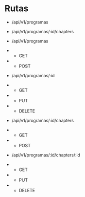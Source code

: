 # Rutas


- /api/v1/programas

- /api/v1/programas/:id/chapters


- /api/v1/programas
- - GET
- - POST


- /api/v1/programas/:id
- - GET  
- - PUT 
- - DELETE 


- /api/v1/programas/:id/chapters
- - GET
- - POST

- /api/v1/programas/:id/chapters/:id
- - GET  
- - PUT 
- - DELETE 
